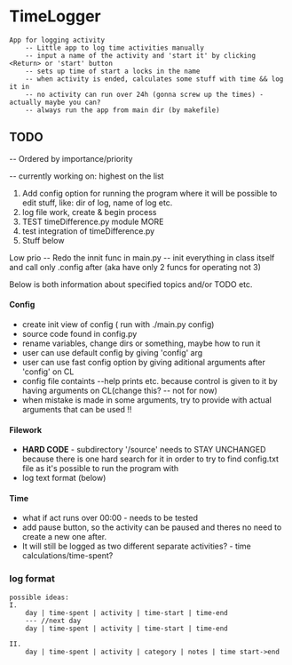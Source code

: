 # TimeLogger
    App for logging activity
        -- Little app to log time activities manually
        -- input a name of the activity and 'start it' by clicking <Return> or 'start' button
        -- sets up time of start a locks in the name
        -- when activity is ended, calculates some stuff with time && log it in
        -- no activity can run over 24h (gonna screw up the times) - actually maybe you can?
        -- always run the app from main dir (by makefile)

## TODO
-- Ordered by importance/priority

-- currently working on: highest on the list

1. Add config option for running the program where it will be possible to edit stuff, like: dir of log, name of log etc.
2. log file work, create & begin process
3. TEST timeDifference.py module MORE
4. test integration of timeDifference.py
5. Stuff below

Low prio -- Redo the innit func in main.py -- init everything in class itself and call 
only .config after (aka have only 2 funcs for operating not 3)

Below is both information about specified topics and/or TODO etc.

#### Config
* create init view of config ( run with ./main.py config)
* source code found in config.py
* rename variables, change dirs or something, maybe how to run it
* user can use default config by giving 'config' arg
* user can use fast config option by giving aditional arguments after 'config' on CL
* config file containts --help prints etc. because control is given to it by having arguments on CL(change this? -- not for now) 
* when mistake is made in some arguments, try to provide with actual arguments that can be used !!

#### Filework
* **HARD CODE** - subdirectory '/source' needs to STAY UNCHANGED because there is one hard search 
for it in order to try to find config.txt file as it's possible to run the program with  
* log text format (below)

#### Time
* what if act runs over 00:00 - needs to be tested
* add pause button, so the activity can be paused and theres no need to create a new one after.
* It will still be logged as two different separate activities? - time calculations/time-spent?
        
### log format
    possible ideas:
    I.
        day | time-spent | activity | time-start | time-end
        --- //next day
        day | time-spent | activity | time-start | time-end   
        
    II.
        day | time-spent | activity | category | notes | time start->end
